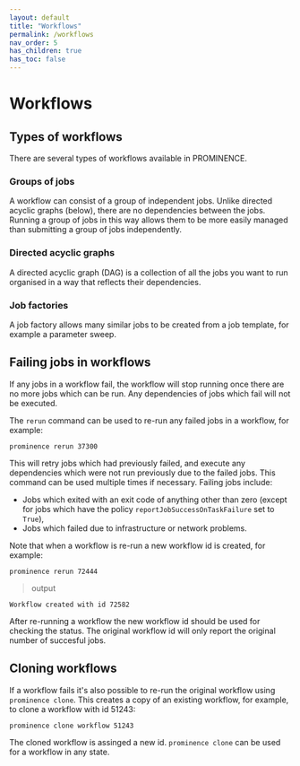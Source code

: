 ```yaml
---
layout: default
title: "Workflows"
permalink: /workflows
nav_order: 5
has_children: true
has_toc: false
---
```

# Workflows

## Types of workflows

There are several types of workflows available in PROMINENCE.

### Groups of jobs
A workflow can consist of a group of independent jobs. Unlike directed acyclic graphs (below), there are no dependencies between the jobs. Running a group of jobs in this way allows them to be more easily managed than submitting a group of jobs independently.

### Directed acyclic graphs
A directed acyclic graph (DAG) is a collection of all the jobs you want to run organised in a way that reflects their dependencies.

### Job factories
A job factory allows many similar jobs to be created from a job template, for example a parameter sweep.

## Failing jobs in workflows
If any jobs in a workflow fail, the workflow will stop running once there are no more jobs which can be run. Any dependencies of jobs which fail will not be executed.

The `rerun` command can be used to re-run any failed jobs in a workflow, for example:
```
prominence rerun 37300
```
This will retry jobs which had previously failed, and execute any dependencies which were not run previously due to the failed jobs. This command can be used multiple times if necessary. Failing jobs include:
* Jobs which exited with an exit code of anything other than zero (except for jobs which have the policy `reportJobSuccessOnTaskFailure` set to `True`),
* Jobs which failed due to infrastructure or network problems.

Note that when a workflow is re-run a new workflow id is created, for example:
```
prominence rerun 72444 
```

> output

```
Workflow created with id 72582
```
After re-running a workflow the new workflow id should be used for checking the status. The original workflow id will only report the original number
of succesful jobs.

## Cloning workflows

If a workflow fails it's also possible to re-run the original workflow using `prominence clone`. This creates a copy of an existing workflow, for
example, to clone a workflow with id 51243:
```
prominence clone workflow 51243
```
The cloned workflow is assinged a new id. `prominence clone` can be used for a workflow in any state.
